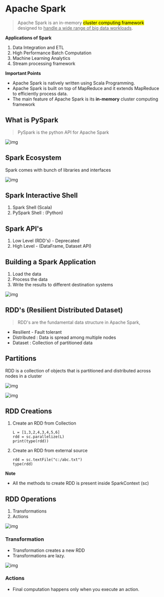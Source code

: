 # Apache Spark

> Apache Spark is an in-memory <mark>cluster computing framework</mark> designed to <u>handle a wide range of big data workloads</u>.

**Applications of Spark**

1. Data Integration and ETL
2. High Performance Batch Computation
3. Machine Learning Analytics
4. Stream processing framework

**Important Points**

* Apache Spark is natively written using Scala Programming.
* Apache Spark is built on top of MapReduce and it extends MapReduce to efficiently process data.
* The main feature of Apache Spark is its **in-memory** cluster computing framework

## What is PySpark

> PySpark is the python API for Apache Spark

![img](https://lh7-rt.googleusercontent.com/docsz/AD_4nXeizcnqTQmM7Qbn-0jjZoKn5vCd-rvsDLId8hZCNnB8clRMCWnBMw4JqjwwvsUW3bb7lJepQu0zwR_dbrDHQvdsZgWSwzMhNKsVu2J8EGoNJ8afboDhFnJQFN87sg0GIE4XXW-dAOZrFi9pskepXfAnaDJG?key=_he-T4Jq934AhrSZa-Be-g)

## Spark Ecosystem

Spark comes with bunch of libraries and interfaces

![img](https://lh7-rt.googleusercontent.com/docsz/AD_4nXcFIIRDyQwCgXg-tBBqyhJjRL-2ZFTjTBeC_Bssvcq6OTeEyxAL0t_hqhjEPtXBsL6m_QAQwoeu26KMwMp5ITiK9dmdUatBjN5PBksdpywnIQ333s5dVt4dQzrCHBfS-MOOGt621iz3Gyf7t6-Laqdl-7C1?key=_he-T4Jq934AhrSZa-Be-g)

## Spark Interactive Shell

1. Spark Shell (Scala)
2. PySpark Shell : (Python)

## Spark API's

1. Low Level (RDD's) - Deprecated
2. High Level  - (DataFrame, Dataset API)



## Building a Spark Application

1. Load the data
2. Process the data
3. Write the results to different destination systems

![img](https://lh7-rt.googleusercontent.com/docsz/AD_4nXe76oTQ4TCQt0lNYQa7gQTIa74Z-WSmTCAMQdVzPyVCci2N2RGu30rtrn_xl9cOODQJGTYOqkaenPMEsfXBGLsOpjJOk4UqzDrMPxl3CyCzLhx0vg5UQbPsMhiQvfA426Vpien8nd2-U3kePApg3PwZu9A?key=_he-T4Jq934AhrSZa-Be-g)

## RDD's (Resilient Distributed Dataset)

> RDD's are the fundamental data structure in Apache Spark,

* Resilient - Fault tolerant
* Distributed : Data is spread among multiple nodes
* Dataset : Collection of partitioned data

## Partitions

RDD is a collection of objects that is partitioned and distributed across nodes  in a cluster

![img](https://lh7-rt.googleusercontent.com/docsz/AD_4nXe5I5aGKc7AYFU0QNGe0nZnzzQ0f8bHpvo0DbbtX8O0WeqvhbIMPR6l_QpQKdCErFq49MefWJpSXHRk9JiGR5_JuLsruzU9z4mhzhfgDZxyIwIC24o4vNnmUMrrNcdg7PuBf9cUpg-Hvzs4fvPavecqUlOP?key=Dxp7lTxgvspH2ig-I7LuEw)

![img](https://lh7-rt.googleusercontent.com/docsz/AD_4nXc3WtT7cwdxQJ9SzJVjDwzD0mZy4aaWnzx2hmzJCBTU6dO42a6bDwDOaS800JWuqwKyZBHLMWxVhek72JREG_EQnEY9r05L8mNSfJCT75BMzVnrKK7OZCzEsLsvDWJdJuBc3VTFothKjXktJ9ZbQEw3FNaS?key=Dxp7lTxgvspH2ig-I7LuEw)

## RDD Creations

1. Create an RDD from Collection

   ```
   L = [1,3,2,4,3,4,5,6]
   rdd = sc.parallelize(L)
   print(type(rdd))
   ```

2. Create an RDD from external source

   ```
   rdd = sc.textFile("c:/abc.txt")
   type(rdd)
   ```

   

**Note**

* All the methods to create RDD is present inside SparkContext (sc)

## RDD Operations

1. Transformations
2. Actions

![img](https://lh7-rt.googleusercontent.com/docsz/AD_4nXft0wW8GIYcRuC1sN6OBJvVHbmPGoaK669bbjADtpOTqwBBqR3_DzcPxhADIQFvEty2O5JkfFHSxLUnF3KVxhRWC2jzfyg5uiEBhvLZs0U_LZ-p4pJ_KIq5eky6DhikgFwAKcq9FXAl_gc8jszQUsFqE6Yr?key=Dxp7lTxgvspH2ig-I7LuEw)



### Transformation

* Transformation creates a new RDD
* Transformations are lazy.

![img](https://lh7-rt.googleusercontent.com/docsz/AD_4nXdg3tgCBdxAf5h4IMvikfNH2D_pIXWKkO6Li94NTDb9r3yQqetgGHmdggop9J3XFV093TfeXFfulRujy-cm37fYUkQ9n-d4xJQKh1OLj4L8QdsuqFnXRTnXg5tMfPN0vprkgn1TyB81uynGlaAnyBSdVkgt?key=Dxp7lTxgvspH2ig-I7LuEw)

### Actions

* Final computation happens only when you execute an action.
